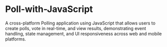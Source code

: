# Poll-with-JavaScript
A cross-platform Polling application using JavaScript that allows users to create polls, vote in real-time, and view results, demonstrating event handling, state management, and UI responsiveness across web and mobile platforms.
